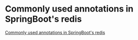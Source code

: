 # Commonly used annotations in SpringBoot's redis
[Commonly used annotations in SpringBoot's redis](https://aiwithcloud.com/2022/09/19/commonly_used_annotations_in_springboots_redis/)